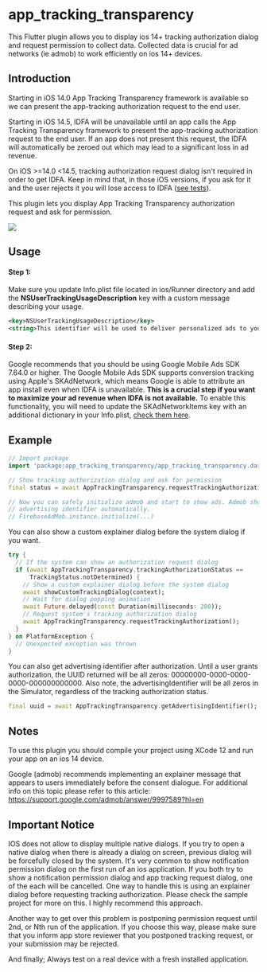 # app_tracking_transparency

This Flutter plugin allows you to display ios 14+ tracking authorization dialog and request permission to collect data. Collected data is crucial for ad networks (ie admob) to work efficiently on ios 14+ devices.

## Introduction

Starting in iOS 14.0 App Tracking Transparency framework is available so we can present the app-tracking authorization request to the end user.

Starting in iOS 14.5, IDFA will be unavailable until an app calls the App Tracking Transparency framework to present the app-tracking authorization request to the end user. If an app does not present this request, the IDFA will automatically be zeroed out which may lead to a significant loss in ad revenue.

On iOS >=14.0 <14.5, tracking authorization request dialog isn't required in order to get IDFA. Keep in mind that, in those iOS versions, if you ask for it and the user rejects it you will lose access to IDFA ([see tests](https://github.com/deniza/app_tracking_transparency/pull/6#issuecomment-808964367)).

This plugin lets you display App Tracking Transparency authorization request and ask for permission.

<div align="left">
    <img src="https://github.com/deniza/app_tracking_transparency/raw/master/images/dialog.png">
</div>

## Usage

#### Step 1:
Make sure you update Info.plist file located in ios/Runner directory and add the **NSUserTrackingUsageDescription** key with a custom message describing your usage.
```xml
<key>NSUserTrackingUsageDescription</key>
<string>This identifier will be used to deliver personalized ads to you.</string>
```
#### Step 2:
Google recommends that you should be using Google Mobile Ads SDK 7.64.0 or higher. The Google Mobile Ads SDK supports conversion tracking using Apple's SKAdNetwork, which means Google is able to attribute an app install even when IDFA is unavailable. **This is a crucial step if you want to maximize your ad revenue when IDFA is not available.** To enable this functionality, you will need to update the SKAdNetworkItems key with an additional dictionary in your Info.plist, [check them here](https://developers.google.com/admob/ios/ios14#skadnetwork).

## Example
``` dart
// Import package
import 'package:app_tracking_transparency/app_tracking_transparency.dart';

// Show tracking authorization dialog and ask for permission
final status = await AppTrackingTransparency.requestTrackingAuthorization();

// Now you can safely initialize admob and start to show ads. Admob should use
// advertising identifier automatically.
// FirebaseAdMob.instance.initialize(...)
```

You can also show a custom explainer dialog before the system dialog if you want.
```dart
try {
  // If the system can show an authorization request dialog
  if (await AppTrackingTransparency.trackingAuthorizationStatus ==
      TrackingStatus.notDetermined) {
    // Show a custom explainer dialog before the system dialog
    await showCustomTrackingDialog(context);
    // Wait for dialog popping animation
    await Future.delayed(const Duration(milliseconds: 200));
    // Request system's tracking authorization dialog
    await AppTrackingTransparency.requestTrackingAuthorization();
  }
} on PlatformException {
  // Unexpected exception was thrown
}
```

You can also get advertising identifier after authorization. Until a user grants authorization, the UUID returned will be all zeros: 00000000-0000-0000-0000-000000000000. Also note, the advertisingIdentifier will be all zeros in the Simulator, regardless of the tracking authorization status.
```dart
final uuid = await AppTrackingTransparency.getAdvertisingIdentifier();
``` 

## Notes
To use this plugin you should compile your project using XCode 12 and run your app on an ios 14 device.

Google (admob) recommends implementing an explainer message that appears to users immediately before the consent dialogue. For additional info on this topic please refer to this article: <https://support.google.com/admob/answer/9997589?hl=en>

## Important Notice

IOS does not allow to display multiple native dialogs. If you try to open a native dialog when there is already a dialog on screen, previous dialog will be forcefully closed by the system. It's very common to show notification permission dialog on the first run of an ios application. If you both try to show a notification permission dialog and app tracking request dialog, one of the each will be cancelled. One way to handle this is using an explainer dialog before requesting tracking authorization. Please check the sample project for more on this. I highly recommend this approach.

Another way to get over this problem is postponing permission request until 2nd, or Nth run of the application. If you choose this way, please make sure that you inform app store reviewer that you postponed tracking request, or your submission may be rejected.

And finally; Always test on a real device with a fresh installed application.
